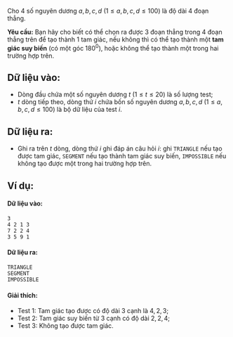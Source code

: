 Cho $4$ số nguyên dương $a,b,c,d\ (1≤a,b,c,d≤100)$ là độ dài $4$ đoạn thẳng.

**Yêu cầu:** Bạn hãy cho biết có thể chọn ra được $3$ đoạn thẳng trong $4$ đoạn thẳng trên để tạo thành $1$ tam giác, nếu không thì có thể tạo thành một **tam giác suy biến** (có một góc $180^0$), hoặc không thể tạo thành một trong hai trường hợp trên.

## Dữ liệu vào:
- Dòng đầu chứa một số nguyên dương $t\ (1≤t≤20)$ là số lượng test;
- $t$ dòng tiếp theo, dòng thứ $i$ chứa bốn số nguyên dương $a,b,c,d\ (1≤a,b,c,d≤100)$ là bộ dữ liệu của test $i$.

## Dữ liệu ra:
- Ghi ra trên $t$ dòng, dòng thứ $i$ ghi đáp án câu hỏi $i$: ghi `TRIANGLE` nếu tạo được tam giác, `SEGMENT` nếu tạo thành tam giác suy biến, `IMPOSSIBLE` nếu không tạo được một trong hai trường hợp trên.

## Ví dụ:
#### Dữ liệu vào:
```
3
4 2 1 3
7 2 2 4
3 5 9 1
```

#### Dữ liệu ra:
```
TRIANGLE
SEGMENT
IMPOSSIBLE
```

#### Giải thích:
- Test $1$: Tam giác tạo được có độ dài $3$ cạnh là $4, 2, 3$;
- Test $2$: Tam giác suy biến từ $3$ cạnh có độ dài $2, 2, 4$;
- Test $3$: Không tạo được tam giác.